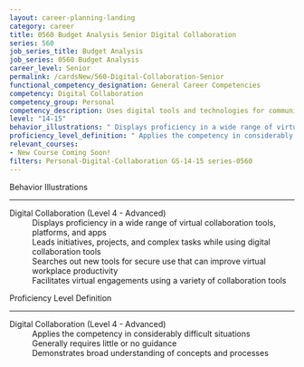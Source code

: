 ```yaml
---
layout: career-planning-landing
category: career
title: 0560 Budget Analysis Senior Digital Collaboration
series: 560
job_series_title: Budget Analysis
job_series: 0560 Budget Analysis
career_level: Senior
permalink: /cardsNew/560-Digital-Collaboration-Senior
functional_competency_designation: General Career Competencies
competency: Digital Collaboration
competency_group: Personal
competency_description: Uses digital tools and technologies for communication, knowledge-sharing, and collaborative processes; works with others to construct and create resources and knowledge, or provide services, in a digital environment.
level: "14-15"
behavior_illustrations: " Displays proficiency in a wide range of virtual collaboration tools, platforms, and apps  Leads initiatives, projects, and complex tasks while using digital collaboration tools  Searches out new tools for secure use that can improve virtual workplace productivity  Facilitates virtual engagements using a variety of collaboration tools"
proficiency_level_definition: " Applies the competency in considerably difficult situations  Generally requires little or no guidance  Demonstrates broad understanding of concepts and processes"
relevant_courses: 
- New Course Coming Soon!
filters: Personal-Digital-Collaboration GS-14-15 series-0560
---
```


<div class="desktop:grid-col-6 margin-y-3">
  <div class="border-top-2 bg-white padding-3 shadow-5 height-full members-hover border-1px button-border border-top-blue radius-lg">
    <p class="text-bold label-color font-size-21">Behavior Illustrations</p>
    <hr class="hr-green"/>
    <dl class="text-base card-content-color"><dt>Digital Collaboration (Level 4 - Advanced)</dt><dd>Displays proficiency in a wide range of virtual collaboration tools, platforms, and apps </dd><dd>Leads initiatives, projects, and complex tasks while using digital collaboration tools </dd><dd>Searches out new tools for secure use that can improve virtual workplace productivity </dd><dd>Facilitates virtual engagements using a variety of collaboration tools</dd></dl>
  </div>
</div>
<div class="desktop:grid-col-6 margin-y-3">
  <div class="border-top-2 bg-white padding-3 shadow-5 height-full members-hover border-1px button-border border-top-blue radius-lg">
    <p class="text-bold label-color font-size-21">Proficiency Level Definition</p>
     <hr class="hr-green"/>
    <dl class="text-base card-content-color"><dt>Digital Collaboration (Level 4 - Advanced)</dt><dd>Applies the competency in considerably difficult situations </dd><dd>Generally requires little or no guidance </dd><dd>Demonstrates broad understanding of concepts and processes</dd></dl>
  </div>
</div>